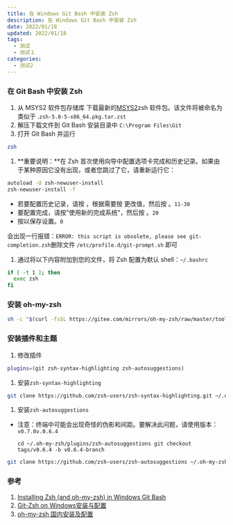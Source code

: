 ```yaml
---
title: 在 Windows Git Bash 中安装 Zsh
description: 在 Windows Git Bash 中安装 Zsh
date: 2022/01/18
updated: 2022/01/18
tags: 
  - 测试
  - 测试１
categories:
  - 测试2
---
```


### 在 Git Bash 中安装 Zsh

1. 从 MSYS2 软件包存储库 下载最新的[MSYS2](https://packages.msys2.org/package/zsh?repo=msys&variant=x86_64)zsh 软件包。该文件将被命名为 类似于 .`zsh-5.8-5-x86_64.pkg.tar.zst`
2. 解压下载文件到 Git Bash 安装目录中 `C:\Program Files\Git`
3. 打开 Git Bash 并运行

```bash
zsh
```

1. **重要说明：**在 Zsh 首次使用向导中配置选项卡完成和历史记录。如果由于某种原因它没有出现，或者您跳过了它，请重新运行它：

```bash
autoload -U zsh-newuser-install
zsh-newuser-install -f
```

- 若要配置历史记录，请按 ，根据需要按 更改值，然后按 。`11-30`
- 要配置完成，请按"使用新的完成系统"，然后按 。`20`
- 按以保存设置。`0`

会出现一行报错：`ERROR: this script is obsolete, please see git-completion.zsh`删除文件 `/etc/profile.d/git-prompt.sh` 即可

1. 通过将以下内容附加到您的文件，将 Zsh 配置为默认 shell：`~/.bashrc`

```bash
if [ -t 1 ]; then
  exec zsh
fi
```

### 安装 oh-my-zsh

```bash
sh -c "$(curl -fsSL https://gitee.com/mirrors/oh-my-zsh/raw/master/tools/install.sh)"
```

### 安装插件和主题

1. 修改插件

```bash
plugins=(git zsh-syntax-highlighting zsh-autosuggestions)
```

1. 安装`zsh-syntax-highlighting`

```bash
git clone https://github.com/zsh-users/zsh-syntax-highlighting.git ~/.oh-my-zsh/plugins/zsh-syntax-highlighting
```

1. 安装`zsh-autosuggestions`
- 注意：终端中可能会出现奇怪的伪影和间距。要解决此问题，请使用版本：`v0.7.0v.0.6.4`
    
    `cd ~/.oh-my-zsh/plugins/zsh-autosuggestions
    git checkout tags/v0.6.4 -b v0.6.4-branch`
    

```bash
git clone https://github.com/zsh-users/zsh-autosuggestions ~/.oh-my-zsh/plugins/zsh-autosuggestions
```

### 参考

1. [Installing Zsh (and oh-my-zsh) in Windows Git Bash](https://dominikrys.com/posts/zsh-in-git-bash-on-windows/)
2. [Git-Zsh on Windows安装与配置](https://amagi.yukisaki.io/article/96e5adc4-1212-4260-8399-4dfd3964dc3b/)
3. [oh-my-zsh 国内安装及配置](https://juejin.cn/post/7023578642156355592)